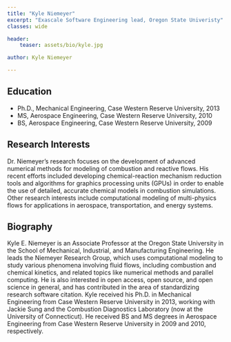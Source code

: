 ```yaml
---
title: "Kyle Niemeyer"
excerpt: "Exascale Software Engineering lead, Oregon State Univeristy"
classes: wide

header:
    teaser: assets/bio/kyle.jpg

author: Kyle Niemeyer

---
```

## Education
* Ph.D., Mechanical Engineering, Case Western Reserve University, 2013
* MS, Aerospace Engineering, Case Western Reserve University, 2010
* BS, Aerospace Engineering, Case Western Reserve University, 2009

## Research Interests
Dr. Niemeyer’s research focuses on the development of advanced numerical methods for modeling of combustion and reactive flows. His recent efforts included developing chemical-reaction mechanism reduction tools and algorithms for graphics processing units (GPUs) in order to enable the use of detailed, accurate chemical models in combustion simulations. Other research interests include computational modeling of multi-physics flows for applications in aerospace, transportation, and energy systems.

## Biography
Kyle E. Niemeyer is an Associate Professor at the Oregon State University in the School of Mechanical, Industrial, and Manufacturing Engineering. He leads the Niemeyer Research Group, which uses computational modeling to study various phenomena involving fluid flows, including combustion and chemical kinetics, and related topics like numerical methods and parallel computing. He is also interested in open access, open source, and open science in general, and has contributed in the area of standardizing research software citation. Kyle received his Ph.D. in Mechanical Engineering from Case Western Reserve University in 2013, working with Jackie Sung and the Combustion Diagnostics Laboratory (now at the University of Connecticut). He received BS and MS degrees in Aerospace Engineering from Case Western Reserve University in 2009 and 2010, respectively.
